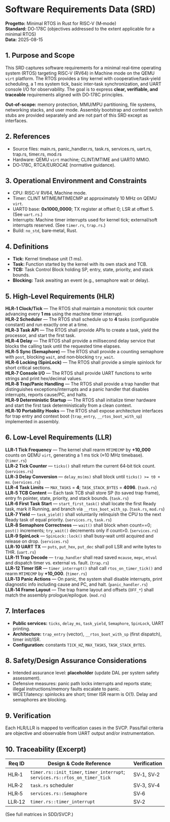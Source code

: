 # Software Requirements Data (SRD)
**Progetto:** Minimal RTOS in Rust for RISC‑V (M‑mode)  
**Standard:** DO‑178C (objectives addressed to the extent applicable for a minimal RTOS)  
**Data:** 2025-08-15

## 1. Purpose and Scope
This SRD captures software requirements for a minimal real‑time operating system (RTOS) targeting RISC‑V (RV64) in Machine mode on the QEMU `virt` platform. The RTOS provides a tiny kernel with cooperative/task‑yield scheduling, a 1 ms system tick, basic inter‑task synchronization, and UART console I/O for observability. The goal is to express **clear, verifiable, and traceable** requirements aligned with DO‑178C principles.

**Out‑of‑scope:** memory protection, MMU/MPU partitioning, file systems, networking stacks, and user mode. Assembly bootstrap and context switch stubs are provided separately and are not part of this SRD except as interfaces.

## 2. References
- Source files: main.rs, panic_handler.rs, task.rs, services.rs, uart.rs, trap.rs, timer.rs, mod.rs
- Hardware: QEMU `virt` machine; CLINT/MTIME and UART0 MMIO.
- DO‑178C, RTCA/EUROCAE (normative guidance).

## 3. Operational Environment and Constraints
- CPU: RISC‑V RV64, Machine mode.  
- Timer: CLINT MTIME/MTIMECMP at approximately 10 MHz on QEMU `virt`.  
- UART0 base: **0x1000_0000**; TX register at offset 0; LSR at offset 5. (See `uart.rs`.)
- Interrupts: Machine timer interrupts used for kernel tick; external/soft interrupts reserved. (See `timer.rs`, `trap.rs`.)
- Build: `no_std`, bare‑metal, Rust.

## 4. Definitions
- **Tick:** Kernel timebase unit (1 ms).  
- **Task:** Function started by the kernel with its own stack and TCB.  
- **TCB:** Task Control Block holding SP, entry, state, priority, and stack bounds.  
- **Blocking:** Task awaiting an event (e.g., semaphore wait or delay).

## 5. High‑Level Requirements (HLR)
**HLR‑1 Clock/Tick** — The RTOS shall maintain a monotonic tick counter advancing every **1 ms** using the machine timer interrupt.  
**HLR‑2 Scheduler** — The RTOS shall schedule up to **4** tasks (configurable constant) and run exactly one at a time.  
**HLR‑3 Task API** — The RTOS shall provide APIs to create a task, yield the processor, and start the first task.  
**HLR‑4 Delay** — The RTOS shall provide a millisecond delay service that blocks the calling task until the requested time elapses.  
**HLR‑5 Sync (Semaphore)** — The RTOS shall provide a counting semaphore with `post`, blocking `wait`, and non‑blocking `try_wait`.  
**HLR‑6 Locking (SpinLock)** — The RTOS shall provide a simple spinlock for short critical sections.  
**HLR‑7 Console I/O** — The RTOS shall provide UART functions to write strings and print hex/decimal values.  
**HLR‑8 Trap/Panic Handling** — The RTOS shall provide a trap handler that distinguishes exceptions/interrupts and a panic handler that disables interrupts, reports cause/PC, and halts.  
**HLR‑9 Deterministic Startup** — The RTOS shall initialize timer hardware and start the first task deterministically from a clean context.  
**HLR‑10 Portability Hooks** — The RTOS shall expose architecture interfaces for trap entry and context boot (`trap_entry`, `__rtos_boot_with_sp`) implemented in assembly.

## 6. Low‑Level Requirements (LLR)
**LLR‑1 Tick Frequency** — The kernel shall rearm `MTIMECMP` by **+10_000** counts on QEMU `virt`, generating a 1 ms tick (≈10 MHz timebase). (`timer.rs`)  
**LLR‑2 Tick Counter** — `ticks()` shall return the current 64‑bit tick count. (`services.rs`)  
**LLR‑3 Delay Conversion** — `delay_ms(ms)` shall block until `ticks() >= t0 + ms`. (`services.rs`)  
**LLR‑4 Task Limits** — `MAX_TASKS` = **4**; `TASK_STACK_BYTES` = **4096**. (`task.rs`)  
**LLR‑5 TCB Content** — Each task TCB shall store SP (to saved trap frame), entry fn pointer, state, priority, and stack bounds. (`task.rs`)  
**LLR‑6 First Task Start** — `start_first_task()` shall locate the first Ready task, mark it Running, and branch via `__rtos_boot_with_sp`. (`task.rs`, `mod.rs`)  
**LLR‑7 Yield** — `task_yield()` shall voluntarily relinquish the CPU to the next Ready task of equal priority. (`services.rs`, `task.rs`)  
**LLR‑8 Semaphore Correctness** — `wait()` shall block when count==0; `post()` increments; `try_wait()` decrements only if count>0. (`services.rs`)  
**LLR‑9 SpinLock** — `SpinLock::lock()` shall busy‑wait until acquired and release on drop. (`services.rs`)  
**LLR‑10 UART TX** — `puts`, `put_hex`, `put_dec` shall poll LSR and write bytes to THR. (`uart.rs`)  
**LLR‑11 Trap Decode** — `trap_handler` shall read saved `mcause`, `mepc`, `mtval` and dispatch timer vs. external vs. fault. (`trap.rs`)  
**LLR‑12 Timer ISR** — `timer_interrupt()` shall call `rtos_on_timer_tick()` and rearm `MTIMECMP` by **+10_000**. (`timer.rs`)  
**LLR‑13 Panic Actions** — On panic, the system shall disable interrupts, print diagnostic info including cause and PC, and halt. (`panic_handler.rs`)  
**LLR‑14 Frame Layout** — The trap frame layout and offsets (`OFF_*`) shall match the assembly prologue/epilogue. (`mod.rs`)

## 7. Interfaces
- **Public services:** `ticks`, `delay_ms`, `task_yield`, `Semaphore`, `SpinLock`, UART printing.  
- **Architecture:** `trap_entry` (vector), `__rtos_boot_with_sp` (first dispatch), timer init/ISR.  
- **Configuration:** constants `TICK_HZ`, `MAX_TASKS`, `TASK_STACK_BYTES`.

## 8. Safety/Design Assurance Considerations
- Intended assurance level: **placeholder** (update DAL per system safety assessment).  
- Defensive measures: panic path locks interrupts and reports state; illegal instructions/memory faults escalate to panic.  
- WCET/latency: spinlocks are short; timer ISR rearm is O(1). Delay and semaphores are blocking.

## 9. Verification
Each HLR/LLR is mapped to verification cases in the SVCP. Pass/fail criteria are objective and observable from UART output and/or instrumentation.

## 10. Traceability (Excerpt)
| Req ID | Design & Code Reference | Verification |
|-------|--------------------------|--------------|
| HLR‑1 | `timer.rs::init_timer`, `timer_interrupt`; `services.rs::rtos_on_timer_tick` | SV‑1, SV‑2 |
| HLR‑2 | `task.rs` scheduler | SV‑3, SV‑4 |
| HLR‑5 | `services.rs::Semaphore` | SV‑6 |
| LLR‑12| `timer.rs::timer_interrupt` | SV‑2 |
(See full matrices in SDD/SVCP.)

